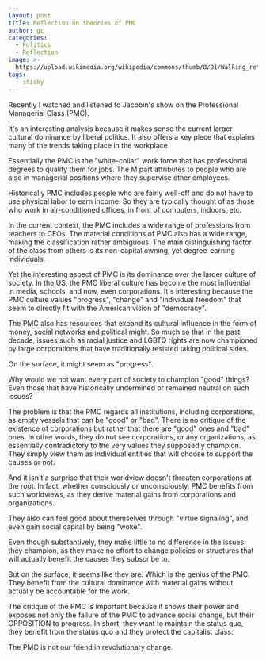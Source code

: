 ```yaml
---
layout: post
title: Reflection on theories of PMC
author: gc
categories:
  - Politics
  - Reflection
image: >-
  https://upload.wikimedia.org/wikipedia/commons/thumb/8/81/Walking_reflection.jpg/1200px-Walking_reflection.jpg
tags:
  - sticky
---
```

Recently I watched and listened to Jacobin's show on the Professional Managerial Class (PMC).&nbsp;

It's an interesting analysis because it makes sense the current larger cultural dominance by liberal politics. It also offers a key piece that explains many of the trends taking place in the workplace.&nbsp;

Essentially the PMC is the "white-collar" work force that has professional degrees to qualify them for jobs. The M part attributes to people who are also in managerial positions where they supervise other employees.&nbsp;

Historically PMC includes people who are fairly well-off and do not have to use physical labor to earn income. So they are typically thought of as those who work in air-conditioned offices, in front of computers, indoors, etc.&nbsp;

In the current context, the PMC includes a wide range of professions from teachers to CEOs. The material conditions of PMC also has a wide range, making the classification rather ambiguous. The main distinguishing factor of the class from others is its non-capital owning, yet degree-earning individuals.&nbsp;

Yet the interesting aspect of PMC is its dominance over the larger culture of society. In the US, the PMC liberal culture has become the most influential in media, schools, and now, even corporations. It's interesting because the PMC culture values "progress", "change" and "individual freedom" that seem to directly fit with the American vision of "democracy".&nbsp;

The PMC also has resources that expand its cultural influence in the form of money, social networks and political might. So much so that in the past decade, issues such as racial justice and LGBTQ rights are now championed by large corporations that have traditionally resisted taking political sides.&nbsp;

On the surface, it might seem as "progress".&nbsp;

Why would we not want every part of society to champion "good" things? Even those that have historically undermined or remained neutral on such issues?

The problem is that the PMC regards all institutions, including corporations, as empty vessels that can be "good" or "bad". There is no critique of the existence of corporations but rather that there are "good" ones and "bad" ones. In other words, they do not see corporations, or any organizations, as essentially contradictory to the very values they supposedly champion. They simply view them as individual entities that will choose to support the causes or not.&nbsp;

And it isn't a surprise that their worldview doesn't threaten corporations at the root. In fact, whether consciously or unconsciously, PMC benefits from such worldviews, as they derive material gains from corporations and organizations.&nbsp;

They also can feel good about themselves through "virtue signaling", and even gain social capital by being "woke".&nbsp;

Even though substantively, they make little to no difference in the issues they champion, as they make no effort to change policies or structures that will actually benefit the causes they subscribe to.&nbsp;

But on the surface, it seems like they are. Which is the genius of the PMC. They benefit from the cultural dominance with material gains without actually be accountable for the work.&nbsp;

The critique of the PMC is important because it shows their power and exposes not only the failure of the PMC to advance social change, but their OPPOSITION to progress. In short, they want to maintain the status quo, they benefit from the status quo and they protect the capitalist class.&nbsp;

The PMC is not our friend in revolutionary change.&nbsp;
